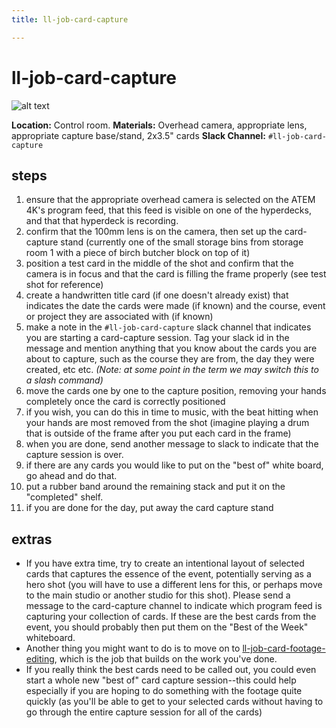 ```yaml
---
title: ll-job-card-capture

---
```


# ll-job-card-capture

![alt text](https://files.slack.com/files-pri/T0HTW3H0V-F06CB1LSD4P/img_0692.jpg?pub_secret=e9b68cb83b)

**Location:** Control room.
**Materials:** Overhead camera, appropriate lens, appropriate capture base/stand, 2x3.5" cards
**Slack Channel:** `#ll-job-card-capture`

## steps

1. ensure that the appropriate overhead camera is selected on the ATEM 4K's program feed, that this feed is visible on one of the hyperdecks, and that that hyperdeck is recording.
2. confirm that the 100mm lens is on the camera, then set up the card-capture stand (currently one of the small storage bins from storage room 1 with a piece of birch butcher block on top of it) 
3. position a test card in the middle of the shot and confirm that the camera is in focus and that the card is filling the frame properly (see test shot for reference)
4. create a handwritten title card (if one doesn't already exist) that indicates the date the cards were made (if known) and the course, event or project they are associated with (if known)
5. make a note in the `#ll-job-card-capture` slack channel that indicates you are starting a card-capture session. Tag your slack id in the message and mention anything that you know about the cards you are about to capture, such as the course they are from, the day they were created, etc etc. *(Note: at some point in the term we may switch this to a slash command)*
6. move the cards one by one to the capture position, removing your hands completely once the card is correctly positioned
7. if you wish, you can do this in time to music, with the beat hitting when your hands are most removed from the shot (imagine playing a drum that is outside of the frame after you put each card in the frame) 
8. when you are done, send another message to slack to indicate that the capture session is over.
9. if there are any cards you would like to put on the "best of" white board, go ahead and do that.
10. put a rubber band around the remaining stack and put it on the "completed" shelf.
11. if you are done for the day, put away the card capture stand


## extras

- If you have extra time, try to create an intentional layout of selected cards that captures the essence of the event, potentially serving as a hero shot (you will have to use a different lens for this, or perhaps move to the main studio or another studio for this shot). Please send a message to the card-capture channel to indicate which program feed is capturing your collection of cards. If these are the best cards from the event, you should probably then put them on the "Best of the Week" whiteboard.
- Another thing you might want to do is to move on to [ll-job-card-footage-editing](/2BnPUPGHSsCN0qktnmlibw), which is the job that builds on the work you've done.
- If you really think the best cards need to be called out, you could even start a whole new "best of" card capture session--this could help especially if you are hoping to do something with the footage quite quickly (as you'll be able to get to your selected cards without having to go through the entire capture session for all of the cards)

